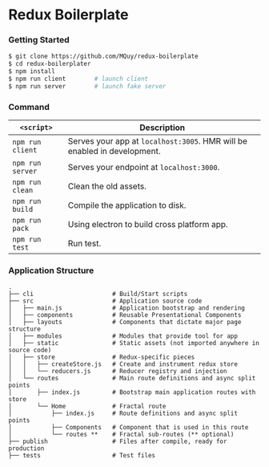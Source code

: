 # Redux Boilerplate

### Getting Started

```bash
$ git clone https://github.com/MQuy/redux-boilerplate
$ cd redux-boilerplater
$ npm install
$ npm run client        # launch client
$ npm run server        # launch fake server
```

### Command

| `<script>` | Description |
| ------------------ | ----------- |
| `npm run client` | Serves your app at `localhost:3005`. HMR will be enabled in development. |
| `npm run server` | Serves your endpoint at `localhost:3000`. |
| `npm run clean` | Clean the old assets. |
| `npm run build` | Compile the application to disk. |
| `npm run pack` | Using electron to build cross platform app. |
| `npm run test` | Run test. |

### Application Structure

```
.
├── cli                      # Build/Start scripts
├── src                      # Application source code
│   ├── main.js              # Application bootstrap and rendering
│   ├── components           # Reusable Presentational Components
│   ├── layouts              # Components that dictate major page structure
│   ├── modules              # Modules that provide tool for app
│   ├── static               # Static assets (not imported anywhere in source code)
│   ├── store                # Redux-specific pieces
│   │   ├── createStore.js   # Create and instrument redux store
│   │   └── reducers.js      # Reducer registry and injection
│   └── routes               # Main route definitions and async split points
│       ├── index.js         # Bootstrap main application routes with store
│       └── Home             # Fractal route
│           ├── index.js     # Route definitions and async split points
│           ├── Components   # Component that is used in this route
│           └── routes **    # Fractal sub-routes (** optional)
├── publish                  # Files after compile, ready for production
├── tests                    # Test files
```
